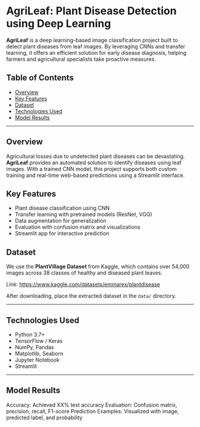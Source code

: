 # AgriLeaf: Plant Disease Detection using Deep Learning

**AgriLeaf** is a deep learning-based image classification project built to detect plant diseases from leaf images. By leveraging CNNs and transfer learning, it offers an efficient solution for early disease diagnosis, helping farmers and agricultural specialists take proactive measures.

## Table of Contents

- [Overview](#overview)
- [Key Features](#key-features)
- [Dataset](#dataset)
- [Technologies Used](#technologies-used)
- [Model Results](#model-results)

---

## Overview

Agricultural losses due to undetected plant diseases can be devastating. **AgriLeaf** provides an automated solution to identify diseases using leaf images. With a trained CNN model, this project supports both custom training and real-time web-based predictions using a Streamlit interface.

## Key Features

- Plant disease classification using CNN
- Transfer learning with pretrained models (ResNet, VGG)
- Data augmentation for generalization
- Evaluation with confusion matrix and visualizations
- Streamlit app for interactive prediction

## Dataset

We use the **PlantVillage Dataset** from Kaggle, which contains over 54,000 images across 38 classes of healthy and diseased plant leaves.

Link: https://www.kaggle.com/datasets/emmarex/plantdisease

After downloading, place the extracted dataset in the `data/` directory.

---

## Technologies Used

- Python 3.7+
- TensorFlow / Keras
- NumPy, Pandas
- Matplotlib, Seaborn
- Jupyter Notebook
- Streamlit

---

## Model Results

Accuracy: Achieved XX% test accuracy
Evaluation: Confusion matrix, precision, recall, F1-score
Prediction Examples: Visualized with image, predicted label, and probability
